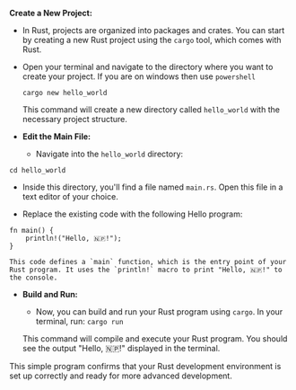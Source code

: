 **Create a New Project:**

* In Rust, projects are organized into packages and crates. You can start by creating a new Rust project using the `cargo` tool, which comes with Rust.

* Open your terminal and navigate to the directory where you want to create your project. If you are on windows then use `powershell`
  
  `cargo new hello_world`
  
  This command will create a new directory called `hello_world` with the necessary project structure.

* **Edit the Main File:**
  
  * Navigate into the `hello_world` directory:

`cd hello_world`

* Inside this directory, you'll find a file named `main.rs`. Open this file in a text editor of your choice.

* Replace the existing code with the following Hello program:

````
fn main() {     
	println!("Hello, 🇳🇵!");
}
````

````
This code defines a `main` function, which is the entry point of your Rust program. It uses the `println!` macro to print "Hello, 🇳🇵!" to the console.
````

* **Build and Run:**
  
  * Now, you can build and run your Rust program using `cargo`. In your terminal, run:
  `cargo run`
  
  This command will compile and execute your Rust program. You should see the output "Hello, 🇳🇵!" displayed in the terminal.

This simple program confirms that your Rust development environment is set up correctly and ready for more advanced development. 
